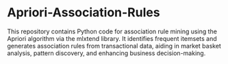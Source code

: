 # Apriori-Association-Rules
This repository contains Python code for association rule mining using the Apriori algorithm via the mlxtend library. It identifies frequent itemsets and generates association rules from transactional data, aiding in market basket analysis, pattern discovery, and enhancing business decision-making.
